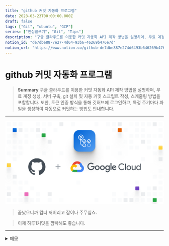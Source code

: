 ```yaml
---
title: "github 커밋 자동화 프로그램"
date: 2023-03-23T00:00:00.000Z
draft: false
tags: ["Git", "ubuntu", "GCP"]
series: ["진심글쓰기", "Git", "Tips"]
description: "구글 클라우드를 이용한 커밋 자동화 API 제작 방법을 설명하며, 무료 계정 생성, 서버 구축, git 설치 및 자동 커밋 스크립트 작성, 스케줄링 방법을 포함합니다. 또한, 토큰 인증 방식을 통해 깃허브에 로그인하고, 특정 주기마다 파일을 생성하여 자동으로 커밋하는 방법도 안내합니다."
notion_id: "de7dbe88-7e27-4d64-93b6-46269b476e7d"
notion_url: "https://www.notion.so/github-de7dbe887e274d6493b646269b476e7d"
---
```


# github 커밋 자동화 프로그램

> **Summary**
> 구글 클라우드를 이용한 커밋 자동화 API 제작 방법을 설명하며, 무료 계정 생성, 서버 구축, git 설치 및 자동 커밋 스크립트 작성, 스케줄링 방법을 포함합니다. 또한, 토큰 인증 방식을 통해 깃허브에 로그인하고, 특정 주기마다 파일을 생성하여 자동으로 커밋하는 방법도 안내합니다.

---

![Image](image_7694b81670ff.png)


> 끝났으니까 컴터 꺼버리고 잠이나 주무십쇼.

> 이제 하루1커밋을 깜빡해도 좋습니다.








---



<details>
<summary>메모</summary>


## Q. Crantab을 수정해도 초기화가 안됩니다

🔗 [https://ciksiti.com/ko/chapters/3128-troubleshooting-crontab-not-running--linux-hint](https://ciksiti.com/ko/chapters/3128-troubleshooting-crontab-not-running--linux-hint)

🔗 [https://shlee0882.tistory.com/270](https://shlee0882.tistory.com/270)

## Q. cd /path/to/your/repo 에는 어떤 경로를 넣어야 합니까?

`**/path/to/your/repo**`는 당신이 클론한 레포지토리의 경로를 입력하시면 됩니다. 예를 들어, 만약 당신이 레포지토리를 `**/home/user/my-repo**`경로에 클론했다면, `**/path/to/your/repo**`대신 `**/home/user/my-repo **`를 입력하시면 됩니다.

## Q. 6시간마다 commit.SH를 한번씩 자동커밋하는 방법은 무엇일까요?

crontab을 이용하면 매 시간마다 스크립트 파일을 실행할 수 있습니다. 6시간마다 실행하려면 다음과 같이 설정하면 됩니다.

```plain text
0 */6 * * * /path/to/commit.sh

```

[위 설정은 매 시간 0분에 스크립트 파일을 실행하며, 실행 주기는 6시간입니다](https://m.blog.naver.com/shino1025/221432633410)

## Q. git push -f origin main git add . git commit -m "edit on SSH" 를 순차적으로 입력했습니다. 하지만 다음과 같은 에러 메시지를 받았습니다. On branch main Your branch is up to date with 'origin/main'. nothing to commit, working tree clean 어떻게 해결해야하나요?

에러 메시지를 보면 "nothing to commit, working tree clean"이라는 메시지가 나타납니다. 이는 현재 로컬 저장소의 변경 사항이 없다는 것을 의미합니다.

따라서, `**git add .**` 명령어를 실행하여 변경 사항을 추가한 후, `**git commit -m "edit on SSH"**` 명령어를 실행하여 변경 사항을 커밋해야 합니다.

만약 이전에 이미 커밋을 했다면, `**git push -f origin main**` 명령어를 실행하여 원격 저장소에 변경 사항을 강제로 push할 수 있습니다.

## Q. 간단하게 vi를 이용해 text.txt 를 추가시켰습니다. 이제 이 변경사항을 GCD SSH에서 push하고 commit하는 일련의 과정을 정리해 주십시오.

변경 사항을 추가한 후, 다음과 같은 명령어를 실행하여 변경 사항을 커밋하고 원격 저장소에 push할 수 있습니다.

```plain text
git add text.txt
git commit -m "Add text.txt"
git push origin main

```

## Q. 단순 코드 실행으로 일정 주기 파일 생성 스크립트

```plain text
nano random.sh
```

- nano 편집기가 실행됩니다.
- 다음과 같은 스크립트를 작성합니다.
```plain text
#!/bin/bash
while true
do
  filename=$(date '+%Y-%m-%d_%H-%M-%S').txt
  touch /path/to/directory/$filename
  sleep 3600
done
```

  이 스크립트는 while 루프를 사용하여 무한히 실행됩니다. 루프 내에서는 현재 날짜와 시간을 사용하여 파일 이름을 생성하고 touch 명령어를 사용하여 해당 파일을 생성합니다. 그런 다음 sleep 명령어를 사용하여 1시간 동안 대기합니다.

  위의 스크립트에서 /path/to/directory/ 부분은 생성하려는 파일이 저장될 디렉토리 경로로 변경해주시면 됩니다.

- Ctrl + X를 눌러서 저장하고 나옵니다.
1. 스크립트를 실행합니다.
  - 다음 명령어를 입력하여 스크립트를 실행합니다.
```plain text
bash random.sh &
```


## Q. 스크립트가 실행되고 있다는것을 확인하는 방법

스크립트가 실행되고 있는지 확인하는 방법은 다음과 같습니다.

1. 터미널에서 다음 명령어를 입력합니다.
```plain text
ps aux | grep random.sh
```

1. 실행 중인 스크립트의 PID를 확인합니다.
1. 스크립트를 중지하려면 다음 명령어를 입력합니다.
```plain text
kill -9 PID
```

위의 명령어에서 PID는 실행 중인 스크립트의 PID 번호입니다.


[r](http://script.sh/)andom.sh 라는 이름을 가진 프로세스를 전부 종료하는방법

현재 실행 중인 스크립트가 3개인 것 같습니다. 이 경우에는 다음 명령어를 사용하여 모든 스크립트를 종료할 수 있습니다.

```plain text
pkill -f random.sh
```

위의 명령어는 "random.sh"라는 이름을 가진 모든 프로세스를 종료합니다.

이상입니다. 도움이 되었길 바랍니다!

## Q. [README.md](http://readme.md/) 파일을 자동으로 작성하는 방법

네, 있습니다. 아래와 같이 script.sh 파일을 생성하고 코드를 저장한 후에 `**bash script.sh**` 명령어를 입력하면 됩니다.

```plain text
#!/bin/bash

while true
do
    echo "$(date) - $(openssl rand -hex 12)" >> README.md
    sleep 600
done

```

위 코드에서 `**openssl rand -hex 12**` 부분이 랜덤한 문자열을 생성하는 부분입니다. 이 부분을 수정하면 원하는 길이와 형태의 랜덤 문자열을 생성할 수 있습니다.

위 코드를 실행하기 전에 `**openssl**` 이 설치되어 있어야 합니다. 만약 설치되어 있지 않다면 아래 명령어로 설치할 수 있습니다.


아마 설치되어있을겁니다

```plain text
sudo apt-get install openssl
```

위 코드를 실행하기 위해서는 `**README.md**` 파일이 이미 존재해야 합니다. 만약 존재하지 않는다면 아래 명령어로 파일을 생성할 수 있습니다.

```plain text
touch README.md
```

만약 같은 폴더에 존재한다면 아래와 같이 상대경로로 표기할 수 있습니다.

```plain text
#!/bin/bash

while true
do
    echo "$(date) - $(openssl rand -hex 12)" >> ./README.md
    sleep 600
done
```


### 여기서 마크업 언어로 줄바꿈까지 넣으려면 코드를 다음과 같이 수정해준다

```shell
#!/bin/bash

while true
do
    echo "$(date) - $(openssl rand -hex 5) $(echo -e "<br/>")">> ./README.md
    sleep 3600
done
```



`#!/bin/bash echo "$(date) - $(openssl rand -hex 5) $(echo -e "<br/>")">> ./README.md` 해당 코드를 가진 [`autoWriteREADME.md`](http://autowritereadme.md/) 파일을 `crontab -e` 에서 `*/5 * * * * /home/thquddnr123/AutoCommit/decreaseGuilty/autoWriteREADME.sh `를 작성해여 5분마다 코드를 실행하려고 합니다. [README.md](http://readme.md/) 와 [autoWriteREADME.sh](http://autowritereadme.sh/) 둘 다 chmod +x 로 권한을 준 상태입니다. 하지만 시간이 되어도 README.md가 업데이트되지 않습니다. 하지만 bash [autoWriteREADME.sh](http://autowritereadme.sh/) 로 직접 실행하면 코드는 정상적으로 작동됩니다. 저는 자동으로 5분마다 실행되는 코드를 작성하고싶습니다. 어떻게 해야합니까?


해당 코드가 crontab에서 실행되지 않는 이유는 환경 변수 문제일 가능성이 높습니다. crontab에서는 일반적으로 사용자의 환경 변수를 사용하지 않기 때문입니다. 따라서 해당 스크립트 파일에서 사용하는 환경 변수를 직접 지정해주어야 합니다. 예를 들어, 다음과 같이 스크립트 파일을 수정하시면 됩니다:

```shell
#!/bin/bash
source /home/thquddnr123/.bashrc
cd /home/thquddnr123/AutoCommit/decreaseGuilty/
echo "$(date) - $(openssl rand -hex 5) $(echo -e "<br/>")">> ./README.md

```

위와 같이 수정하시면 crontab에서도 정상적으로 실행될 것입니다.


</details>

